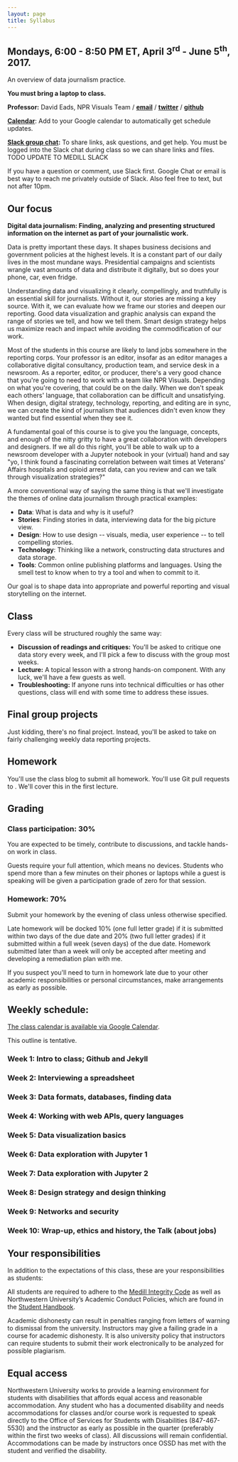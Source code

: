 ```yaml
---
layout: page
title: Syllabus
---
```


<h2>Mondays, 6:00 - 8:50 PM ET, April 3<sup>rd</sup> - June 5<sup>th</sup>, 2017.</h2>

An overview of data journalism practice.

**You must bring a laptop to class.**

**Professor:** David Eads, NPR Visuals Team / **[email](mailto:davideads@gmail.com)** / **[twitter](https://twitter.com/eads)** / **[github](https://github.com/eads)**

**[Calendar](https://calendar.google.com/calendar/embed?src=vmceg8rug910a7oqhk02lmnt80%40group.calendar.google.com&ctz=America/New_York&mode=AGENDA)**: Add to your Google calendar to automatically get schedule updates.

**[Slack group chat](https://nwudigitalframeworks.slack.com/):** To share links, ask questions, and get help. You must be logged into the Slack chat during class so we can share links and files. TODO UPDATE TO MEDILL SLACK

If you have a question or comment, use Slack first. Google Chat or email is best way to reach me privately outside of Slack. Also feel free to text, but not after 10pm.


## Our focus

**Digital data journalism: Finding, analyzing and presenting structured information on the internet as part of your journalistic work.**

Data is pretty important these days. It shapes business decisions and government policies at the highest levels. It is a constant part of our daily lives in the most mundane ways. Presidential campaigns and scientists wrangle vast amounts of data and distribute it digitally, but so does your phone, car, even fridge.

Understanding data and visualizing it clearly, compellingly, and truthfully is an essential skill for journalists. Without it, our stories are missing a key source. With it, we can evaluate how we frame our stories and deepen our reporting. Good data visualization and graphic analysis can expand the range of stories we tell, and how we tell them. Smart design strategy helps us maximize reach and impact while avoiding the commodification of our work.

Most of the students in this course are likely to land jobs somewhere in the reporting corps. Your professor is an editor, insofar as an editor manages a collaborative digital consultancy, production team, and service desk in a newsroom. As a reporter, editor, or producer, there's a very good chance that you're going to need to work with a team like NPR Visuals. Depending on what you're covering, that could be on the daily. When we don't speak each others' language, that collaboration can be difficult and unsatisfying. When design, digital strategy, technology, reporting, and editing are in sync, we can create the kind of journalism that audiences didn't even know they wanted but find essential when they see it.

A fundamental goal of this course is to give you the language, concepts, and enough of the nitty gritty to have a great collaboration with developers and designers. If we all do this right, you'll be able to walk up to a newsroom developer with a Jupyter notebook in your (virtual) hand and say "yo, I think found a fascinating correlation between wait times at Veterans' Affairs hospitals and opioid arrest data, can you review and can we talk through visualization strategies?"

A more conventional way of saying the same thing is that we'll investigate the themes of online data journalism through practical examples:

* **Data**: What is data and why is it useful?
* **Stories**: Finding stories in data, interviewing data for the big picture view.
* **Design**: How to use design -- visuals, media, user experience -- to tell compelling stories. 
* **Technology**: Thinking like a network, constructing data structures and data storage.
* **Tools**: Common online publishing platforms and languages. Using the smell test to know when to try a tool and when to commit to it.

Our goal is to shape data into appropriate and powerful reporting and visual storytelling on the internet.

## Class

Every class will be structured roughly the same way:

* **Discussion of readings and critiques:** You'll be asked to critique one data story every week, and I'll pick a few to discuss with the group most weeks.
* **Lecture:** A topical lesson with a strong hands-on component. With any luck, we'll have a few guests as well.
* **Troubleshooting:** If anyone runs into technical difficulties or has other questions, class will end with some time to address these issues.

## Final group projects

Just kidding, there's no final project. Instead, you'll be asked to take on fairly challenging weekly data reporting projects.

## Homework

You'll use the class blog to submit all homework. You'll use Git pull requests to .  We'll cover this in the first lecture. 


## Grading

### Class participation: 30%

You are expected to be timely, contribute to discussions, and tackle hands-on work in class.

Guests require your full attention, which means no devices. Students who spend more than a few minutes on their phones or laptops while a guest is speaking will be given a participation grade of zero for that session.

### Homework: 70%

Submit your homework by the evening of class unless otherwise specified. 

Late homework will be docked 10% (one full letter grade) if it is submitted within two days of the due date and 20% (two full letter grades) if it submitted within a full week (seven days) of the due date. Homework submitted later than a week will only be accepted after meeting and developing a remediation plan with me.

If you suspect you'll need to turn in homework late due to your other academic responsibilities or personal circumstances, make arrangements as early as possible. 

## Weekly schedule:

[The class calendar is available via Google Calendar](https://calendar.google.com/calendar/embed?src=vmceg8rug910a7oqhk02lmnt80%40group.calendar.google.com&ctz=America/New_York&mode=AGENDA).

This outline is tentative.

### Week 1: Intro to class; Github and Jekyll

### Week 2: Interviewing a spreadsheet

### Week 3: Data formats, databases, finding data

### Week 4: Working with web APIs, query languages

### Week 5: Data visualization basics

### Week 6: Data exploration with Jupyter 1

### Week 7: Data exploration with Jupyter 2

### Week 8: Design strategy and design thinking

### Week 9: Networks and security

### Week 10: Wrap-up, ethics and history, the Talk (about jobs)


## Your responsibilities

In addition to the expectations of this class, these are your responsibilities as students:

All students are required to adhere to the [Medill Integrity Code](http://www.medill.northwestern.edu/student-life/academic-integrity-policy/) as well as Northwestern University’s Academic Conduct Policies, which are found in the [Student Handbook](http://www.northwestern.edu/studentaffairs/publications/media/pdfs/handbook.pdf).

Academic dishonesty can result in penalties ranging from letters of warning to dismissal from the university. Instructors may give a failing grade in a course for academic dishonesty. It is also university policy that instructors can require students to submit their work electronically to be analyzed for possible plagiarism.

## Equal access

Northwestern University works to provide a learning environment for students with disabilities that affords equal access and reasonable accommodation. Any student who has a documented disability and needs accommodations for classes and/or course work is requested to speak directly to the Office of Services for Students with Disabilities (847-467-5530) and the instructor as early as possible in the quarter (preferably within the first two weeks of class). All discussions will remain confidential. Accommodations can be made by instructors once OSSD has met with the student and verified the disability.
